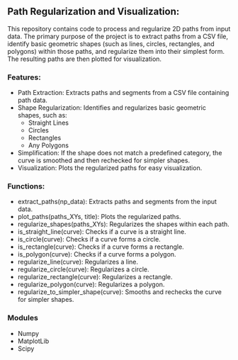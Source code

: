 ## Path Regularization and Visualization:
This repository contains code to process and regularize 2D paths from input data. The primary purpose of the project is to extract paths from a CSV file, identify basic geometric shapes (such as lines, circles, rectangles, and polygons) within those paths, and regularize them into their simplest form. The resulting paths are then plotted for visualization.

### Features:
* Path Extraction: Extracts paths and segments from a CSV file containing path data.
* Shape Regularization: Identifies and regularizes basic geometric shapes, such as:
  * Straight Lines
  * Circles
  * Rectangles
  * Any Polygons
* Simplification: If the shape does not match a predefined category, the curve is smoothed and then rechecked for simpler shapes.
* Visualization: Plots the regularized paths for easy visualization.

### Functions: 
* extract_paths(np_data): Extracts paths and segments from the input data.
* plot_paths(paths_XYs, title): Plots the regularized paths.
* regularize_shapes(paths_XYs): Regularizes the shapes within each path.
* is_straight_line(curve): Checks if a curve is a straight line.
* is_circle(curve): Checks if a curve forms a circle.
* is_rectangle(curve): Checks if a curve forms a rectangle.
* is_polygon(curve): Checks if a curve forms a polygon.
* regularize_line(curve): Regularizes a line.
* regularize_circle(curve): Regularizes a circle.
* regularize_rectangle(curve): Regularizes a rectangle.
* regularize_polygon(curve): Regularizes a polygon.
* regularize_to_simpler_shape(curve): Smooths and rechecks the curve for simpler shapes.

### Modules
* Numpy
* MatplotLib
* Scipy

